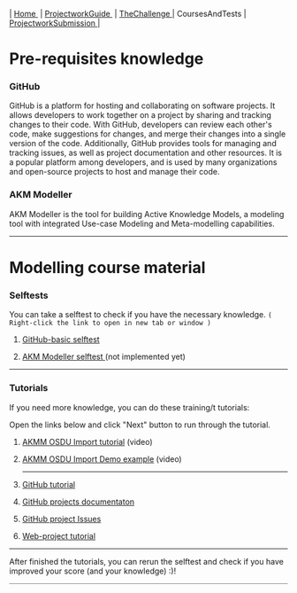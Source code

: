 | [Home ](Home.md) | [ProjectworkGuide ](ProjectworkGuide.md) | [TheChallenge ](TheChallenge.md) | CoursesAndTests | [ProjectworkSubmission ](ProjectworkSubmission.md) |

# Pre-requisites knowledge


### GitHub

GitHub is a platform for hosting and collaborating on software projects. It allows developers to work together on a project by sharing and tracking changes to their code. With GitHub, developers can review each other's code, make suggestions for changes, and merge their changes into a single version of the code. Additionally, GitHub provides tools for managing and tracking issues, as well as project documentation and other resources. It is a popular platform among developers, and is used by many organizations and open-source projects to host and manage their code.


### AKM Modeller

AKM Modeller is the tool for building Active Knowledge Models, a modeling tool with integrated Use-case Modeling and Meta-modelling capabilities.

---

# Modelling course material

### Selftests

You can take a selftest to check if you have the necessary knowledge. <code>( Right-click the link to open in new tab or window )</code>

1. [GitHub-basic selftest](https://www.w3schools.com/git/git_quiz.asp?remote=github)

5. [AKM Modeller selftest ](https://......) (not implemented yet)

---

### Tutorials

If you need more knowledge, you can do these training/t tutorials:

Open the links below and click "Next" button to run through the tutorial.

1. [AKMM OSDU Import tutorial](https://app.guidde.com/playbooks/vPvzrv5199xdPFmRoUptNb) (video)
   
1. [AKMM OSDU Import Demo example](https://app.guidde.com/playbooks/vPvzrv5199xdPFmRoUptNb](https://app.guidde.com/playbooks/dJwLk6Z6B48zfxyYjDrk2E)) (video)
   
   ---
   
1. [GitHub tutorial](https://www.w3schools.com/git/git_intro.asp?remote=github)
1. [GitHub projects documentaton](https://docs.github.com/en/issues/planning-and-tracking-with-projects/learning-about-projects)
1. [GitHub project Issues](https://github.com/features/issues)
1. [Web-project tutorial](https://...)

---

After finished the tutorials, you can rerun the selftest and check if you have improved your score (and your knowledge) :)!

<hr style="background: gray" /> 
